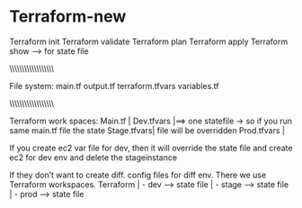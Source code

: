# Terraform-new

Terraform init
Terraform validate
Terraform plan
Terraform apply
Terraform show --> for state file

\\\\\\\\\\\\\\\\\\\\\\\\\\\\\\\\\\\

File system:
main.tf
output.tf
terraform.tfvars
variables.tf

\\\\\\\\\\\\\\\\\\\\\\\\\\\\\\\\\\\

Terraform work spaces:
Main.tf        |
Dev.tfvars   |==> one statefile -> so if you run same main.tf file the state 
Stage.tfvars|        file will be overridden
Prod.tfvars  |

If you create ec2 var file for dev, then it will override the state file and create ec2 for dev env and delete the stageinstance

If they don’t want to create diff. config files for diff env. There we use Terraform workspaces.
Terraform
| - dev --> state file
| - stage --> state file
| - prod  --> state file
